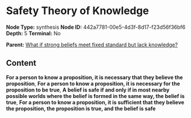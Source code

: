 # Safety Theory of Knowledge

**Node Type:** synthesis
**Node ID:** 442a7781-00e5-4d3f-8d17-f23d56f36bf6
**Depth:** 5
**Terminal:** No

**Parent:** [What if strong beliefs meet fixed standard but lack knowledge?](what-if-strong-beliefs-meet-fixed-standard-but-lack-knowledge-antithesis-d51410d7-64f9-4cbb-ac95-01fff7b400b9.md)

## Content

**For a person to know a proposition, it is necessary that they believe the proposition**, **For a person to know a proposition, it is necessary for the proposition to be true**, **A belief is safe if and only if in most nearby possible worlds where the belief is formed in the same way, the belief is true**, **For a person to know a proposition, it is sufficient that they believe the proposition, the proposition is true, and the belief is safe**
